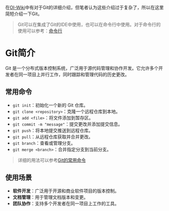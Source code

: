 在[OI-Wiki](https://oi-wiki.org/tools/git/)中有对于Git的详细介绍，但笔者认为这些介绍过于复杂了，所以在这里简短介绍一下Git。

> Git可以在集成了Git的IDE中使用，也可以在命令行中使用。对于命令行的使用可以参考：[命令行](/Common/Tool/Command-Line.md)

# Git简介

Git 是一个分布式版本控制系统，广泛用于源代码管理和协作开发。它允许多个开发者在同一项目上并行工作，同时跟踪和管理代码的历史更改。

## 常用命令

- `git init`：初始化一个新的 Git 仓库。
- `git clone <repository>`：克隆一个远程仓库到本地。
- `git add <file>`：将文件添加到暂存区。
- `git commit -m "message"`：提交更改并添加提交信息。
- `git push`：将本地提交推送到远程仓库。
- `git pull`：从远程仓库获取并合并更改。
- `git branch`：查看或管理分支。
- `git merge <branch>`：合并指定分支到当前分支。

> 详细的用法可以参考[Git的常用命令](/Common/Command/Git.md)

## 使用场景

- **软件开发**：广泛用于开源和商业软件项目的版本控制。
- **文档管理**：用于管理文档版本和变更。
- **团队协作**：支持多个开发者在同一项目上工作的工具。